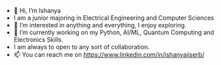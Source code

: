 - 👋 Hi, I’m Ishanya
- I am a junior majoring in Electrical Engineering and Computer Sciences
- 👀 I’m interested in anything and everything, I enjoy exploring. 
- 🌱 I’m currently working on my Python, AI/ML, Quantum Computing and Electronics Skills.
- I am always to open to any sort of collaboration. 
- 📫 You can reach me on https://www.linkedin.com/in/ishanyaiiserb/

<!---
ishanyaa/ishanyaa is a ✨ special ✨ repository because its `README.md` (this file) appears on your GitHub profile.
You can click the Preview link to take a look at your changes.
--->
